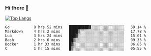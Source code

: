 ### Hi there 👋

<!--
**3Xpl0it3r/3Xpl0it3r** is a ✨ _special_ ✨ repository because its `README.md` (this file) appears on your GitHub profile.

Here are some ideas to get you started:

- 🔭 I’m currently working on ...
- 🌱 I’m currently learning ...
- 👯 I’m looking to collaborate on ...
- 🤔 I’m looking for help with ...
- 💬 Ask me about ...
- 📫 How to reach me: ...
- 😄 Pronouns: ...
- ⚡ Fun fact: ...
-->


[![Top Langs](https://github-readme-stats.vercel.app/api/top-langs/?username=3Xpl0it3r&layout=compact)](https://github.com/3Xpl0it3r/3Xpl0it3r)

<!--START_SECTION:waka-->

```text
Go           8 hrs 52 mins   █████████▓░░░░░░░░░░░░░░░   39.14 %
Markdown     4 hrs 2 mins    ████▒░░░░░░░░░░░░░░░░░░░░   17.78 %
Lua          3 hrs 24 mins   ███▓░░░░░░░░░░░░░░░░░░░░░   15.01 %
Bash         2 hrs 6 mins    ██▒░░░░░░░░░░░░░░░░░░░░░░   09.33 %
Docker       1 hr 33 mins    █▓░░░░░░░░░░░░░░░░░░░░░░░   06.85 %
C            1 hr 15 mins    █▒░░░░░░░░░░░░░░░░░░░░░░░   05.55 %
```

<!--END_SECTION:waka-->
